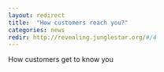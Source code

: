 ```yaml
---
layout: redirect
title:  "How customers reach you?"
categories: news
redir: http://revealing.junglestar.org/#/4
---
```


How customers get to know you
